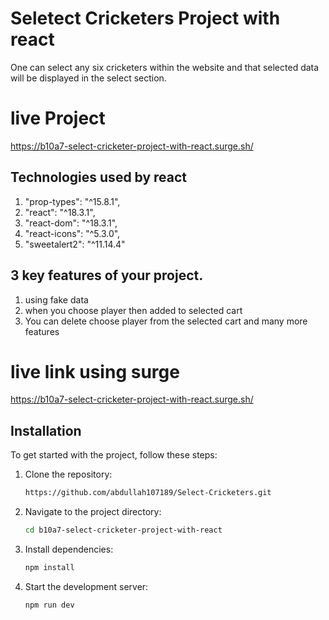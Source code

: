 
# Seletect Cricketers Project with react
One can select any six cricketers within the website and that selected data will be displayed in the select section.
# live Project
https://b10a7-select-cricketer-project-with-react.surge.sh/


## Technologies used by react
1. "prop-types": "^15.8.1",
2. "react": "^18.3.1",
3. "react-dom": "^18.3.1",
4. "react-icons": "^5.3.0",
5. "sweetalert2": "^11.14.4"

## 3 key features of your project.
1. using fake data
2. when you choose player then added to selected cart
3. You can delete choose player from the selected cart
and many more features

# live link using surge
https://b10a7-select-cricketer-project-with-react.surge.sh/


## Installation

To get started with the project, follow these steps:

1. Clone the repository:
   ```bash
   https://github.com/abdullah107189/Select-Cricketers.git

2. Navigate to the project directory:
   ```bash
   cd b10a7-select-cricketer-project-with-react
   
3. Install dependencies:
   ```bash
   npm install
4. Start the development server:
   ```bash
   npm run dev
